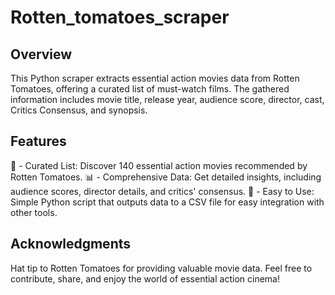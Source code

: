 # Rotten_tomatoes_scraper
## Overview
This Python scraper extracts essential action movies data from Rotten Tomatoes, offering a curated list of must-watch films. The gathered information includes movie title, release year, audience score, director, cast, Critics Consensus, and synopsis.

## Features
🍿 - Curated List: Discover 140 essential action movies recommended by Rotten Tomatoes.
📊 - Comprehensive Data: Get detailed insights, including audience scores, director details, and critics' consensus.
🚀 - Easy to Use: Simple Python script that outputs data to a CSV file for easy integration with other tools.

## Acknowledgments
Hat tip to Rotten Tomatoes for providing valuable movie data.
Feel free to contribute, share, and enjoy the world of essential action cinema!
